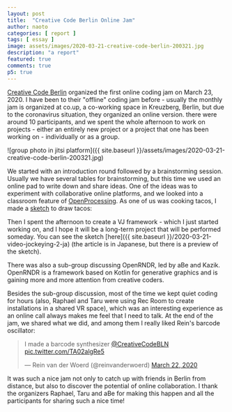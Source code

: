```yaml
---
layout: post
title:  "Creative Code Berlin Online Jam"
author: naoto
categories: [ report ]
tags: [ essay ]
image: assets/images/2020-03-21-creative-code-berlin-200321.jpg
description: "a report"
featured: true
comments: true
p5: true
---
```


[Creative Code Berlin](https://twitter.com/CreativeCodeBLN) organized the first online coding jam on March 23, 2020. I have been to their "offline" coding jam before - usually the monthly jam is organized at co.up, a co-working space in Kreuzberg, Berlin, but due to the coronavirus situation, they organized an online version. there were around 10 participants, and we spent the whole afternoon to work on projects - either an entirely new project or a project that one has been working on - individually or as a group.

![group photo in jitsi platform]({{ site.baseurl }}/assets/images/2020-03-21-creative-code-berlin-200321.jpg)

We started with an introduction round followed by a brainstorming session. Usually we have several tables for brainstorming, but this time we used an online pad to write down and share ideas. One of the ideas was to experiment with collaborative online platforms, and we looked into a classroom feature of [OpenProcessing](https://www.openprocessing.org/). As one of us was cooking tacos, I made a [sketch](https://www.openprocessing.org/sketch/860320/) to draw tacos:

<div id = "p5sketch">
  <!-- p5 instance will be created here -->
</div>

Then I spent the afternoon to create a VJ framework - which I just started working on, and I hope it will be a long-term project that will be performed someday. You can see the sketch [here]({{ site.baseurl }}/2020-03-21-video-jockeying-2-ja) (the article is in Japanese, but there is a preview of the sketch).

There was also a sub-group discussing OpenRNDR, led by aBe and Kazik. OpenRNDR is a framework based on Kotlin for generative graphics and is gaining more and more attention from creative coders.

Besides the sub-group discussion, most of the time we kept quiet coding for hours (also, Raphael and Taru were using Rec Room to create installations in a shared VR space), which was an interesting experience as an online call always makes me feel that I need to talk. At the end of the jam, we shared what we did, and among them I really liked Rein's barcode oscillator:

<blockquote class="twitter-tweet" data-conversation="none"><p lang="en" dir="ltr">I made a barcode synthesizer <a href="https://twitter.com/CreativeCodeBLN?ref_src=twsrc%5Etfw">@CreativeCodeBLN</a> <a href="https://t.co/TA02algRe5">pic.twitter.com/TA02algRe5</a></p>&mdash; Rein van der Woerd (@reinvanderwoerd) <a href="https://twitter.com/reinvanderwoerd/status/1241772279790473217?ref_src=twsrc%5Etfw">March 22, 2020</a></blockquote> <script async src="https://platform.twitter.com/widgets.js" charset="utf-8"></script> 

It was such a nice jam not only to catch up with friends in Berlin from distance, but also to discover the potential of online collaboration. I thank the organizers Raphael, Taru and aBe for making this happen and all the participants for sharing such a nice time!

<script>
function setup() {
	createCanvas(400, 400).parent('p5sketch');
	background(100);
}

function draw() {
	textSize(mag(mouseX - pmouseX, mouseY - pmouseY));
	text("🌮", mouseX, mouseY);	
}
</script>
